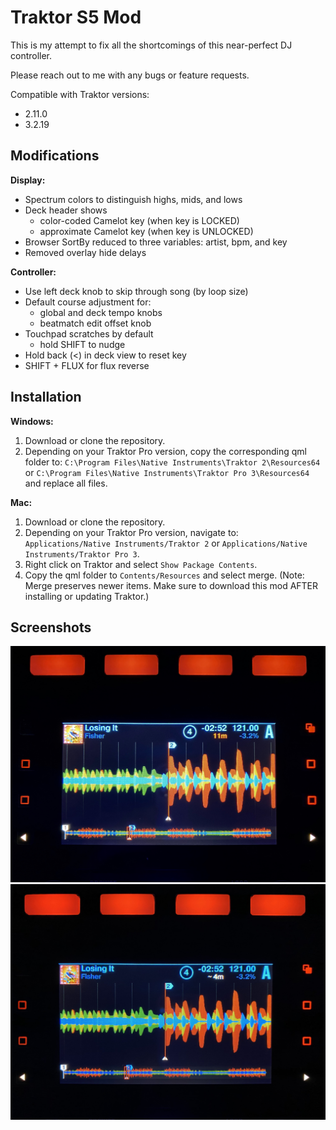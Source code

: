 # Traktor S5 Mod

This is my attempt to fix all the shortcomings of this near-perfect DJ controller.

Please reach out to me with any bugs or feature requests.

Compatible with Traktor versions:
- 2.11.0
- 3.2.19

## Modifications

**Display:**

- Spectrum colors to distinguish highs, mids, and lows
- Deck header shows
  - color-coded Camelot key (when key is LOCKED)
  - approximate Camelot key (when key is UNLOCKED)
- Browser SortBy reduced to three variables: artist, bpm, and key
- Removed overlay hide delays

**Controller:**

- Use left deck knob to skip through song (by loop size)
- Default course adjustment for:
  - global and deck tempo knobs
  - beatmatch edit offset knob
- Touchpad scratches by default
  - hold SHIFT to nudge
- Hold back (<) in deck view to reset key
- SHIFT + FLUX for flux reverse

## Installation

**Windows:**

1. Download or clone the repository.
2. Depending on your Traktor Pro version, copy the corresponding qml folder to:
   `C:\Program Files\Native Instruments\Traktor 2\Resources64`
   or
   `C:\Program Files\Native Instruments\Traktor Pro 3\Resources64`
   and replace all files.

**Mac:**

1. Download or clone the repository.
2. Depending on your Traktor Pro version, navigate to:
   `Applications/Native Instruments/Traktor 2`
   or
   `Applications/Native Instruments/Traktor Pro 3`.
3. Right click on Traktor and select `Show Package Contents`.
4. Copy the qml folder to `Contents/Resources` and select merge. (Note: Merge preserves newer items. Make sure to download this mod AFTER installing or updating Traktor.)

## Screenshots

![Colored Camelot key](images/color_key.jpg)
![Approximate Camelot key](images/approx_key.jpg)

